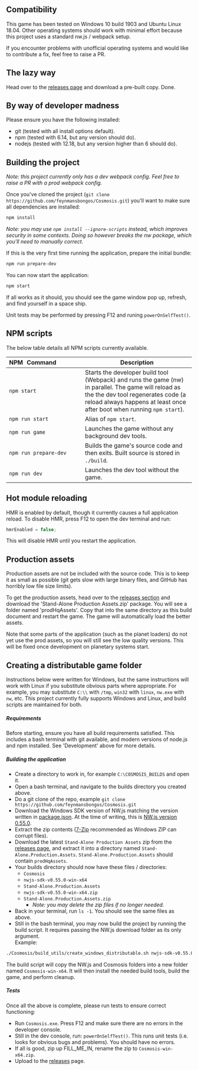 ## Compatibility
This game has been tested on Windows 10 build 1903 and Ubuntu Linux 18.04.
Other operating systems should work with minimal effort because this project
uses a standard nw.js / webpack setup.

If you encounter problems with unofficial operating systems and would like to
contribute a fix, feel free to raise a PR.

## The lazy way
Head over to the [releases page](https://github.com/feynmansbongos/Cosmosis/releases)
and download a pre-built copy. Done.

## By way of developer madness
Please ensure you have the following installed:
* git (tested with all install options default).
* npm (tested with 6.14, but any version should do).
* nodejs (tested with 12.18, but any version higher than 6 should do).

## Building the project
_Note: this project currently only has a dev webpack config. Feel free to raise
a PR with a prod webpack config._

Once you've cloned the project
(`git clone https://github.com/feynmansbongos/Cosmosis.git`)
you'll want to make sure all dependencies are installed:
```bash
npm install
```
_Note: you may use `npm install --ignore-scripts` instead, which improves
security in some contexts. Doing so however breaks the nw package, which you'll
need to manually correct._

If this is the very first time running the application, prepare the initial
bundle:
```bash
npm run prepare-dev
```

You can now start the application:
```bash
npm start
```
If all works as it should, you should see the game window pop up, refresh, and
find yourself in a space ship.

Unit tests may be performed by pressing F12 and runing `powerOnSelfTest()`.

## NPM scripts
The below table details all NPM scripts currently available.

| NPM Command        | Description                                 |
| --------------------- | ------------------------------------------------------ |
| `npm start`           | Starts the developer build tool (Webpack) and runs the game (nw) in parallel. The game will reload as the the dev tool regenerates code (a reload always happens at least once after boot when running `npm start`).
| `npm run start`       | Alias of `npm start`.
| `npm run game`        | Launches the game without any background dev tools.
| `npm run prepare-dev` | Builds the game's source code and then exits. Built source is stored in `./build`.
| `npm run dev`         | Launches the dev tool without the game.

## Hot module reloading
HMR is enabled by default, though it currently causes a full application
reload. To disable HMR, press F12 to open the dev terminal and run:
```javascript
hmrEnabled = false;
```
This will disable HMR until you restart the application.

## Production assets
Production assets are not be included with the source code. This is to keep it
as small as possible (git gets slow with large binary files, and GitHub has
horribly low file size limits).

To get the production assets, head over to the
[releases section](https://github.com/feynmansbongos/Cosmosis/releases) and
download the 'Stand-Alone Production Assets.zip' package. You will see a folder
named 'prodHqAssets'. Copy that into the same directory as this build document
and restart the game. The game will automatically load the better assets.

Note that some parts of the application (such as the planet loaders) do not yet
use the prod assets, so you will still see the low quality versions. This will
be fixed once development on planetary systems start.


## Creating a distributable game folder
Instructions below were written for Windows, but the same instructions will
work with Linux if you substitute obvious parts where appropriate. For example,
you may substitute `C:\\` with `/tmp`, `win32` with `linux`, `nw.exe` with
`nw`, etc. This project currently fully supports Windows and Linux, and build
scripts are maintained for both.

##### Requirements
Before starting, ensure you have all build requirements satisfied. This
includes a bash terminal with git available, and modern versions of node.js and
npm installed. See 'Development' above for more details.

##### Building the application
* Create a directory to work in, for example `C:\COSMOSIS_BUILDS` and open it.
* Open a bash terminal, and navigate to the builds directory you created above.
* Do a git clone of the repo, example `git clone https://github.com/feynmansbongos/Cosmosis.git`
* Download the Windows SDK version of NW.js matching the version written in
  [package.json](package.json). At the time of writing, this is
  [NW.js version 0.55.0](https://nwjs.io/blog/v0.55.0/).
* Extract the zip contents ([7-Zip](https://www.7-zip.org/download.html) recommended as Windows ZIP can corrupt files).
* Download the latest `Stand-Alone Production Assets` zip from the [releases page](https://github.com/feynmansbongos/Cosmosis/releases),
  and extract it into a directory named `Stand-Alone.Production.Assets`. `Stand-Alone.Production.Assets` should contain `prodHqAssets`.
* Your builds directory should now have these files / directories:
    * `Cosmosis`
    * `nwjs-sdk-v0.55.0-win-x64`
    * `Stand-Alone.Production.Assets`
    * `nwjs-sdk-v0.55.0-win-x64.zip`
    * `Stand-Alone.Production.Assets.zip`
        * _Note: you may delete the zip files if no longer needed._
* Back in your terminal, run `ls -1`. You should see the same files as above.
* Still in the bash terminal, you may now build the project by running the
  build script. It requires passing the NW.js download folder as its only argument.<br>
  Example:
```bash
./Cosmosis/build_utils/create_windows_distributable.sh nwjs-sdk-v0.55.0-win-x64/nwjs-sdk-v0.55.0-win-x64
```
The build script will copy the NW.js and Cosmosis folders into a new folder
named `Cosmosis-win-x64`. It will then install the needed build tools, build
the game, and perform cleanup.

##### Tests
Once all the above is complete, please run tests to ensure correct functioning:
* Run `Cosmosis.exe`. Press F12 and make sure there are no errors in the
  developer console.
* Still in the dev console, run: `powerOnSelfTest()`. This runs unit tests
  (i.e. looks for obvious bugs and problems). You should have no errors.
* If all is good, zip up FILL_ME_IN, rename the zip to `Cosmosis-win-x64.zip`.
* Upload to the [releases](https://github.com/feynmansbongos/Cosmosis/releases)
  page.
